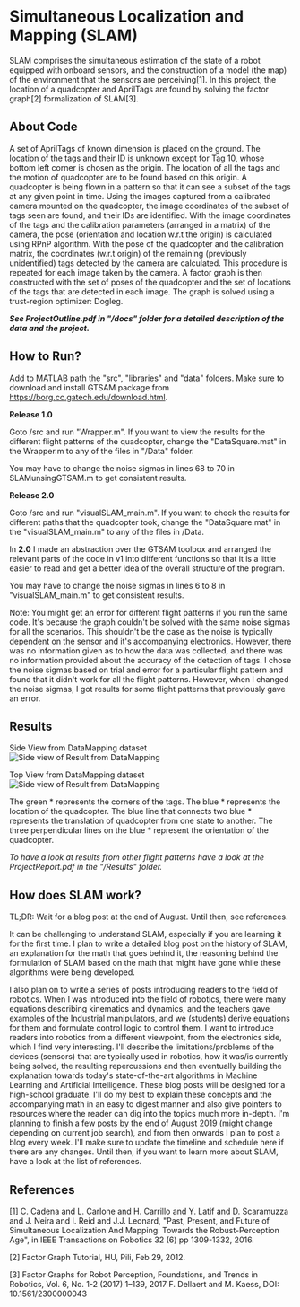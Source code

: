 # Simultaneous Localization and Mapping (SLAM)

SLAM comprises the simultaneous estimation of the state
of a robot equipped with onboard sensors, and the construction of a model (the map) of the environment that the sensors are perceiving[1]. In this project, the location of a quadcopter and AprilTags are found by solving the factor graph[2] formalization of SLAM[3].


## About Code

A set of AprilTags of known dimension is placed on the ground. The location of the tags and their ID is unknown except for Tag 10, whose bottom left corner is chosen as the origin. The location of all the tags and the motion of quadcopter are to be found based on this origin. A quadcopter is being flown in a pattern so that it can see a subset of the tags at any given point in time. Using the images captured from a calibrated camera mounted on the quadcopter, the image coordinates of the subset of tags seen are found, and their IDs are identified. With the image coordinates of the tags and the calibration parameters (arranged in a matrix) of the camera, the pose (orientation and location w.r.t the origin) is calculated using RPnP algorithm. With the pose of the quadcopter and the calibration matrix, the coordinates (w.r.t origin) of the remaining (previously unidentified) tags detected by the camera are calculated. This procedure is repeated for each image taken by the camera. A factor graph is then constructed with the set of poses of the quadcopter and the set of locations of the tags that are detected in each image. The graph is solved using a trust-region optimizer: Dogleg.

**_See ProjectOutline.pdf in "/docs" folder for a detailed description of the data and the project._**


## How to Run?

Add to MATLAB path the "src", "libraries" and "data" folders. Make sure to download and install GTSAM package from https://borg.cc.gatech.edu/download.html. 

**Release 1.0**

Goto /src and run "Wrapper.m". If you want to view the results for the different flight patterns of the quadcopter, change the "DataSquare.mat" in the Wrapper.m to any of the files in "/Data" folder.

You may have to change the noise sigmas in lines 68 to 70 in SLAMunsingGTSAM.m to get consistent results. 

**Release 2.0**

Goto /src and run "visualSLAM_main.m". If you want to check the results for different paths that the quadcopter took, change the "DataSquare.mat" in the "visualSLAM_main.m" to any of the files in /Data. 

In **2.0** I made an abstraction over the GTSAM toolbox and arranged the relevant parts of the code in v1 into different functions so that it is a little easier to read and get a better idea of the overall structure of the program. 

You may have to change the noise sigmas in lines 6 to 8 in "visualSLAM_main.m" to get consistent results. 

Note: You might get an error for different flight patterns if you run the same code. It's because the graph couldn't be solved with the same noise sigmas for all the scenarios. This shouldn't be the case as the noise is typically dependent on the sensor and it's accompanying electronics. However, there was no information given as to how the data was collected, and there was no information provided about the accuracy of the detection of tags. I chose the noise sigmas based on trial and error for a particular flight pattern and found that it didn't work for all the flight patterns. However, when I changed the noise sigmas, I got results for some flight patterns that previously gave an error.


## Results

Side View from DataMapping dataset
![Side view of Result from DataMapping](https://drive.google.com/uc?export=view&id=1FUsxQDNVCCNPayYACJnE6xbJZk5DQaeZ)

Top View from DataMapping dataset
![Side view of Result from DataMapping](https://drive.google.com/uc?export=view&id=1VRtdg9xIld4bH2ADVM27WGWV6DxUIHf7)

The green \* represents the corners of the tags. The blue \* represents the location of the quadcopter. The blue line that connects two blue \* represents the translation of quadcopter from one state to another. The three perpendicular lines on the blue \* represent the orientation of the quadcopter.

*To have a look at results from other flight patterns have a look at the ProjectReport.pdf in the "/Results" folder.*


## How does SLAM work?


TL;DR: Wait for a blog post at the end of August. Until then, see references.

It can be challenging to understand SLAM, especially if you are learning it for the first time. I plan to write a detailed blog post on the history of SLAM, an explanation for the math that goes behind it, the reasoning behind the formulation of SLAM based on the math that might have gone while these algorithms were being developed. 

I also plan on to write a series of posts introducing readers to the field of robotics. When I was introduced into the field of robotics, there were many equations describing kinematics and dynamics, and the teachers gave examples of the Industrial manipulators, and we (students) derive equations for them and formulate control logic to control them. I want to introduce readers into robotics from a different viewpoint, from the electronics side, which I find very interesting. I'll describe the limitations/problems of the devices (sensors) that are typically used in robotics, how it was/is currently being solved, the resulting repercussions and then eventually building the explanation towards today's state-of-the-art algorithms in Machine Learning and Artificial Intelligence. These blog posts will be designed for a high-school graduate. I'll do my best to explain these concepts and the accompanying math in an easy to digest manner and also give pointers to resources where the reader can dig into the topics much more in-depth. I'm planning to finish a few posts by the end of August 2019 (might change depending on current job search), and from then onwards I plan to post a blog every week. I'll make sure to update the timeline and schedule here if there are any changes.  Until then, if you want to learn more about SLAM, have a look at the list of references.



## References

[1] C. Cadena and L. Carlone and H. Carrillo and Y. Latif and D. Scaramuzza and J. Neira and I. Reid and J.J. Leonard, "Past, Present, and Future of Simultaneous Localization And Mapping: Towards the Robust-Perception Age", in IEEE Transactions on Robotics 32 (6) pp 1309-1332, 2016.

[2] Factor Graph Tutorial, HU, Pili, Feb 29, 2012.

[3] Factor Graphs for Robot Perception, Foundations, and Trends in Robotics, Vol. 6, No. 1-2 (2017) 1–139, 2017 F. Dellaert and M. Kaess, DOI: 10.1561/2300000043
